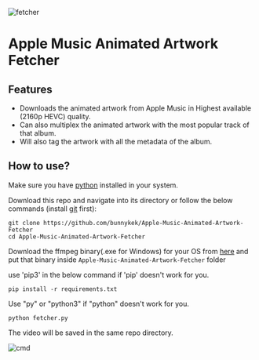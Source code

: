 ![fetcher](https://github.com/bunnykek/Apple-Music-Animated-Artwork-Fetcher/blob/main/assets/logo.svg "fetcher")
# Apple Music Animated Artwork Fetcher
## Features

- Downloads the animated artwork from Apple Music in Highest available (2160p HEVC) quality.
- Can also multiplex the animated artwork with the most popular track of that album.
- Will also tag the artwork with all the metadata of the album.






## How to use?

Make sure you have [python](https://www.python.org/ "python") installed in your system.

Download this repo and navigate into its directory or follow the below commands (install [git](https://git-scm.com/) first):

```
git clone https://github.com/bunnykek/Apple-Music-Animated-Artwork-Fetcher
cd Apple-Music-Animated-Artwork-Fetcher
```

Download the ffmpeg binary(.exe for Windows) for your OS from [here](https://ffbinaries.com/downloads) and put that binary inside ``Apple-Music-Animated-Artwork-Fetcher`` folder

use 'pip3' in the below command if 'pip' doesn't work for you. 
```
pip install -r requirements.txt
```
Use "py" or "python3" if  "python" doesn't  work for you.

```
python fetcher.py
```

The video will be saved in the same repo directory.


![cmd](https://github.com/bunnykek/Apple-Music-Animated-Artwork-Fetcher/blob/main/assets/2022-01-30%20Ak.png "cmd")
